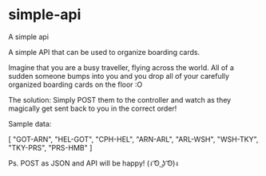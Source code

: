 # simple-api
A simple api

A simple API that can be used to organize boarding cards.

Imagine that you are a busy traveller, flying across the world. All of a sudden someone bumps into you and you drop all of your carefully organized boarding cards on the floor :O

The solution:
Simply POST them to the controller and watch as they magically get sent back to you in the correct order!

Sample data:

[
  "GOT-ARN",
  "HEL-GOT",
  "CPH-HEL",
  "ARN-ARL",
  "ARL-WSH",
  "WSH-TKY",
  "TKY-PRS",
  "PRS-HMB"
]

Ps. POST as JSON and API will be happy! (ง ͡ʘ ͜ʖ ͡ʘ)ง
